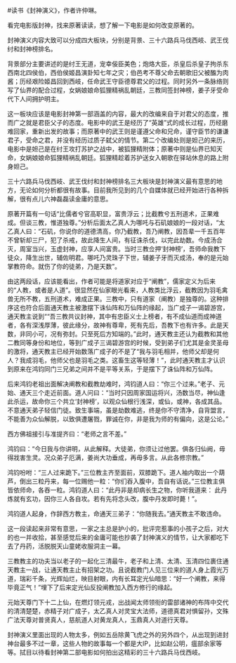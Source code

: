 #读书《封神演义》，作者许仲琳。

看完电影版封神，找来原著读读，想了解一下电影是如何改变原著的。

封神演义内容大致可以分成四大板块，分别是背景、三十六路兵马伐西岐、武王伐纣和封神榜排名。

背景部分主要讲述的是纣王无道，宠幸佞臣美色；炮烙大臣，杀皇后杀皇子拘杀东西南北四侯伯，西伯侯姬昌演卦知七年之灾；伯邑考不尊父命去朝歌旧父被醢为肉酱；历经艰险姬昌回到西岐，任命武王守臣德尊君父的过程。同时另外一条脉络则写了仙界的配合过程，女娲娘娘命狐狸精祸乱朝廷，三教同签封神榜，姜子牙受命代下人间拥护明主。

这一板块应该是电影封神第一部涵盖的内容，最大的改编来自于对君父的态度，推而广之就是君臣父子的态度。电影中的武王是经历了“英雄”式的成长过程，历经磨难回家，重新出发的故事；而原著中的武王则是谨遵父命和兄命，谨守臣节的谦谦君子，受命之君，并没有经历过质子弑父的情节。第二个改编处则是妲己的来历，电影中是妲己是在纣王攻打苏护之战中，被狐狸精附体；原著中则是仙界已知天命，女娲娘娘命狐狸精祸乱朝廷。狐狸精趁着苏护送女入朝歌在驿站休息的路上附身妲己。

三十六路兵马伐西岐、武王伐纣和封神榜排名三大板块是封神演义最有意思的地方，无论如何分析都很有故事。目前我所见到的几个自媒体就已经开始进行各种拆解，很有点儿六神磊磊读金庸的意思。

原著开篇有一句话“比儒者兮官高职显，富贵浮云；比截教兮五刑道术，正果难成。但谈三教，惟道独尊。”分析后面太乙真人为哪吒与石矶娘娘的一段对话，“太乙真人曰：“石矶，你说你的道德清高，你乃截教，吾乃阐教，因吾辈一千五百年不曾斩却三尸，犯了杀戒，故此降生人间，有征诛杀伐，以完此劫数。今成汤合灭，周室当兴，玉虚封神，应享人间富贵。当时三教佥押‘封神榜’，吾师命我教下徒众，降生出世，辅佐明君。哪吒乃灵珠子下世，辅姜子牙而灭成汤，奉的是元始掌教符命。就伤了你的徒弟，乃是天数”。

由这两段话，应该能看出，作者可能是将道家对应于“阐教”，儒家定义为后来的“人教，或者是人道”。很显然在仙家眼光看来，人教类比浮云，截教因为羽毛禽兽无所不教，五刑道术，难成正果。三教中，只有道家（阐教）是独尊的。这种排序这也符合后面通天教主被激摆下诛仙阵和万仙阵的缘起，当广成子一谒碧游宫，通天教主说到““吾三教共议封神，其中有忠臣义士上榜者，有不成仙道而成神道者，各有深浅厚薄，彼此缘分，故神有尊卑，死有先后，吾教下也有许多。此是天数，非同小可，况有弥封。只至死后方知端的。”此时，通天教主还认为截教和其他二教同等身份和地位，等到广成子三谒碧游宫的时候，受到弟子们尤其是金灵圣母的激将，通天教主已经开始数落广成子的不是了“我与羽毛相并，他师父却是何人？我成羽毛，他师父也是羽毛之类。这畜生这等轻薄！”，此时通天教主才认识到原来在鸿钧同门三兄弟之间并不是平等关系，于是摆下了诛仙阵和万仙阵。

后来鸿钧老祖出面解决阐教和截教劫难时，鸿钧道人曰：“你三个过来。”老子、元始、通天三个走近前面。道人问曰：“当时只因周家国运将兴，汤数当尽，神仙逢此杀运，故命你三个共立‘封神榜’，以观众仙根行浅深，或仙，或神，各成其品。不意通天弟子轻信门徒。致生事端，虽是劫数难逃，终是你不守清净，自背盟言，不能善为众仙解脱，以致俱遭屠戮，罪诚在你，非是我为师的有偏向，这是公论。”

西方佛祖接引与准提齐曰：“老师之言不差。”

鸿钧曰：“今日我与你讲明，从此解释。大徒弟，你须让过他罢。俱各归仙阙，毋得戕害生灵。况众弟子厄满，姜尚大功垂成，再毋多言。从此各修宗教。”

鸿钧吩咐：“三人过来跪下。”三位教主齐至面前，双膝跪下。道人袖内取出一个葫芦，倒出三粒丹来，每一位赐他一粒：“你们吞入腹中，吾自有话说。”三位教主俱皆依师命，各吞一粒。鸿钧道人曰：“此丹非是却病长生之物，你听我道来： 此丹炼就有玄功，因你三人各自攻。若有先将念头改，腹中丹发即时薨！”。

鸿钧道人起身，作辞西方教主，命通天三弟子：“你随我去。”通天教主不敢违命。

这一段读起来非常有意思，一家之主总是护小的，批评完惹事的小孩子之后，对大的也一并收拾，甚至感觉后来的金庸可能也抄袭了封神演义的情节，让大家都吃下去了丹药，活脱脱天山童姥收服洞主一幕。

三教教主的功夫当以老子的一起化三清最牛，老子和上清、太清、玉清四位裹住通天教主一战，让通天教主止有招架之功。且说截教门人见三位来的道人身上霞光万道，瑞彩千条，光辉灿烂，映目射眼，内有长耳定光仙暗思：“好一个阐教，来得毕竟正气！”埋下了后来定光仙反投阐教加入西方修行的缘起。

元始天尊门下十二上仙，在燃灯领元戎，出战闻太师领衔的雷部诸神的布阵中交代的清清楚楚，赤精子对广成子，太乙真人对灵宝大法师，道德真君对惧留孙，文殊广法天尊对普贤真人，慈航道人对黄龙真人，玉鼎真人对道行天尊。

封神演义里面出现的人物太多，例如五岳除黄飞虎之外的另外四个，从出现到进封神台最多不过一章，这些人物的故事每一个都是大IP，比如赵公明，瘟部余家等等。拭目以待看封神第二部电影如何拍出这精彩的三十六路兵马伐西岐。